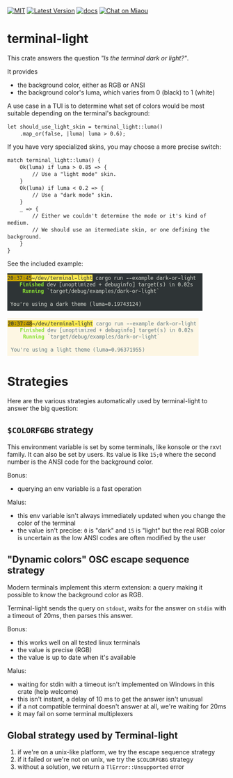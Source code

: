 [![MIT][s2]][l2] [![Latest Version][s1]][l1] [![docs][s3]][l3] [![Chat on Miaou][s4]][l4]

[s1]: https://img.shields.io/crates/v/terminal-light.svg
[l1]: https://crates.io/crates/terminal-light

[s2]: https://img.shields.io/badge/license-MIT-blue.svg
[l2]: LICENSE

[s3]: https://docs.rs/terminal-light/badge.svg
[l3]: https://docs.rs/terminal-light/

[s4]: https://miaou.dystroy.org/static/shields/room.svg
[l4]: https://miaou.dystroy.org/3

# terminal-light

This crate answers the question *"Is the terminal dark or light?"*.

It provides

* the background color, either as RGB or ANSI
* the background color's luma, which varies from 0 (black) to 1 (white)

A use case in a TUI is to determine what set of colors would be most suitable depending on the terminal's background:

```
let should_use_light_skin = terminal_light::luma()
    .map_or(false, |luma| luma > 0.6);
```

If you have very specialized skins, you may choose a more precise switch:

```
match terminal_light::luma() {
    Ok(luma) if luma > 0.85 => {
        // Use a "light mode" skin.
    }
    Ok(luma) if luma < 0.2 => {
        // Use a "dark mode" skin.
    }
    _ => {
        // Either we couldn't determine the mode or it's kind of medium.
        // We should use an itermediate skin, or one defining the background.
    }
}
```

See the included example:

![dark](doc/dark.png)

![light](doc/light.png)


# Strategies

Here are the various strategies automatically used by terminal-light to answer the big question:

## `$COLORFGBG` strategy

This environment variable is set by some terminals, like konsole or the rxvt family.
It can also be set by users.
Its value is like `15;0` where the second number is the ANSI code for the background color.

Bonus:

* querying an env variable is a fast operation

Malus:

* this env variable isn't always immediately updated when you change the color of the terminal
* the value isn't precise: `0` is "dark" and `15` is "light" but the real RGB color is uncertain as the low ANSI codes are often modified by the user

## "Dynamic colors" OSC escape sequence strategy

Modern terminals implement this xterm extension: a query making it possible to know the background color as RGB.

Terminal-light sends the query on `stdout`, waits for the answer on `stdin` with a timeout of 20ms, then parses this answer.

Bonus:

* this works well on all tested linux terminals
* the value is precise (RGB)
* the value is up to date when it's available

Malus:

* waiting for stdin with a timeout isn't implemented on Windows in this crate (help welcome)
* this isn't instant, a delay of 10 ms to get the answer isn't unusual
* if a not compatible terminal doesn't answer at all, we're waiting for 20ms
* it may fail on some terminal multiplexers

## Global strategy used by Terminal-light

1. if we're on a unix-like platform, we try the escape sequence strategy
2. if it failed or we're not on unix, we try the `$COLORFGBG` strategy
3. without a solution, we return a `TlError::Unsupported` error
